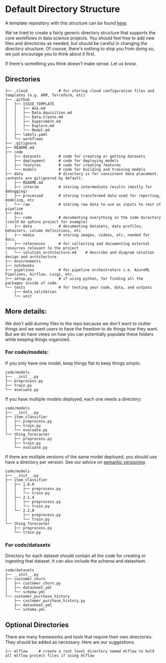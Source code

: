 # Default Directory Structure

A template repository with this structure can be found [here](https://github.com/dslp/dslp-repo-template).

We've tried to create a fairly generic directory structure that supports the core workflows in data science projects. You should feel free to add new files and directories as needed, but should be careful in changing the directory structure. Of course, there's nothing to stop you from doing so, we just encourage you to think about it first.

If there's something you think doesn't make sense. Let us know.

## Directories

```
├── .cloud              # for storing cloud configuration files and templates (e.g. ARM, Terraform, etc)
├── .github
│   ├── ISSUE_TEMPLATE
│   │   ├── Ask.md
│   │   ├── Data.Aquisition.md
│   │   ├── Data.Create.md
│   │   ├── Experiment.md
│   │   ├── Explore.md
│   │   └── Model.md
│   ├── labels.yaml
│   └── workflows
├── .gitignore
├── README.md
├── code
│   ├── datasets        # code for creating or getting datasets
│   ├── deployment      # code for deploying models
│   ├── features        # code for creating features
│   └── models          # code for building and training models
├── data                # directory is for consistent data placement. contents are gitignored by default.
│   ├── README.md
│   ├── interim         # storing intermediate results (mostly for debugging)
│   ├── processed       # storing transformed data used for reporting, modeling, etc
│   └── raw             # storing raw data to use as inputs to rest of pipeline
├── docs
│   ├── code            # documenting everything in the code directory (could be sphinx project for example)
│   ├── data            # documenting datasets, data profiles, behaviors, column definitions, etc
│   ├── media           # storing images, videos, etc, needed for docs.
│   ├── references      # for collecting and documenting external resources relevant to the project
│   └── solution_architecture.md    # describe and diagram solution design and architecture
├── environments
├── notebooks
├── pipelines           # for pipeline orchestrators i.e. AzureML Pipelines, Airflow, Luigi, etc.
├── setup.py            # if using python, for finding all the packages inside of code.
└── tests               # for testing your code, data, and outputs
    ├── data_validation
    └── unit
```


## More details:

We don't add dummy files to the repo because we don't want to clutter things and we want users to have the freedom to do things how they want. But we do have views on how you can potentially populate these folders while keeping things organized.

### For code/models:

If you only have one model, keep things flat to keep things simple.

```
code/models
├── __init__.py
├── preprocess.py
├── train.py
└── evaluate.py
```


If you have multiple models deployed, each one needs a directory:

```
code/models
├── __init__.py
├── item_classifier
│   ├── preprocess.py
│   ├── train.py
│   └── evaluate.py
└── thing_forecaster
    ├── preprocess.py
    ├── train.py
    └── evaluate.py
```

If there are multiple versions of the same model deployed, you should use have a directory per version. See our advice on [semantic versioning](semantic-versioning.md).

```
code/models
├── __init__.py
├── item_classifier
│   ├── 1.0.0
│   │   ├── preprocess.py
│   │   └── train.py
│   ├── 2.1.4
│   │   ├── preprocess.py
│   │   └── train.py
│   └── 2.2.0
│       ├── preprocess.py
│       └── train.py
└── thing_forecaster
    ├── preprocess.py
    └── train.py
```

### For code/datasets

Directory for each dataset should contain all the code for creating or ingesting that dataset. It can also include the schema and datasheet.

```
code/datasets
├── __init__.py
├── customer_churn
│   ├── customer_churn.py
│   ├── datasheet.yml
│   └── schema.yml
└── customer_purchase_history
    ├── customer_purchase_history.py
    ├── datasheet.yml
    └── schema.yml
```

## Optional Directories

There are many frameworks and tools that require their own directories. They should be added as necessary. Here are our suggestions.

```
├── mlflow     # create a root level directory named mlflow to hold all mlflow project files if using mlflow
```
